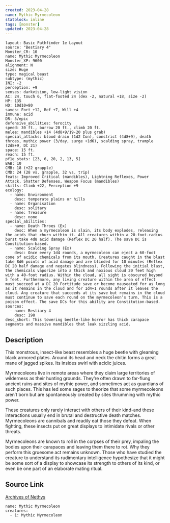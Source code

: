 ```yaml
---
created: 2023-04-28
name: Mythic Myrmecoleon
statblock: inline
tags: [monster]
updated: 2023-04-28
---
```

```statblock
layout: Basic Pathfinder 1e Layout
source: "Bestiary 4"
Monster_CR: 10
name: Mythic Myrmecoleon
Monster_XP: 9600
alignment: N
size: Huge
type: magical beast
subtype: (mythic)
INI: -2
perception: +9
senses: darkvision, low-light vision
AC: 24, touch 6, flat-footed 24 (dex -2, natural +18, size -2)
HP: 135
HD: 10d10+80
saves: Fort +12, Ref +7, Will +4
immune: acid
DR: 5/epic
defensive_abilities: ferocity
speed: 30 ft., burrow 20 ft., climb 20 ft.
melee: mandibles +14 (4d8+9/19-20 plus grab)
special_attacks: blood drain (1d2 Con), constrict (4d8+9), death throes, mythic power (3/day, surge +1d6), scalding spray, trample (2d8+9, DC 21)
space: 15 ft.
reach: 15 ft.
pf1e_stats: [23, 6, 20, 2, 13, 5]
BAB: 10
CMB: 18 (+22 grapple)
CMD: 24 (28 vs. grapple, 32 vs. trip)
feats: Improved Critical (mandibles), Lightning Reflexes, Power Attack, Shatter Defenses, Weapon Focus (mandibles)
skills: Climb +22, Perception +9
ecology:
  - name: Environment
    desc: temperate plains or hills
  - name: Organisation
    desc: solitary
  - name: Treasure
    desc: none
special_abilities:
  - name: Death Throes (Ex)
    desc: When a myrmecoleon is slain, its body explodes, releasing the acids that churn within it. All creatures within a 20-foot-radius burst take 4d8 acid damage (Reflex DC 20 half). The save DC is Constitution-based.
  - name: Scalding Spray (Ex)
    desc: Once every 1d4 rounds, a myrmecoleon can eject a 60-foot cone of acidic chemicals from its mouth. Creatures caught in the blast take 8d6 points of acid damage and are blinded for 10 minutes (Reflex DC 20 half damage and negates blindness). Following the initial blast, the chemicals vaporize into a thick and noxious cloud 20 feet high with a 40-foot radius. Within the cloud, all sight is obscured beyond 5 feet. Furthermore, any living creature within the area of effect must succeed at a DC 20 Fortitude save or become nauseated for as long as it remains in the cloud and for 1d4+1 rounds after it leaves the cloud. Any creature that succeeds at its save but remains in the cloud must continue to save each round on the myrmecoleon’s turn. This is a poison effect. The save DCs for this ability are Constitution-based.
sources:
  - name: Bestiary 4
    desc: 198
desc_short: This towering beetle-like horror has thick carapace segments and massive mandibles that leak sizzling acid.
```
## Description
This monstrous, insect-like beast resembles a huge beetle with gleaming black armored plates. Around its head and neck the chitin forms a great mane of jagged spikes. Its insides swirl with acidic juices.

Myrmecoleons live in remote areas where they claim large territories of wilderness as their hunting grounds. They’re often drawn to far-flung ancient ruins and sites of mythic power, and sometimes act as guardians of such places. This has led some sages to theorize that some myrmecoleons aren’t born but are spontaneously created by sites thrumming with mythic power.

These creatures only rarely interact with others of their kind-and these interactions usually end in brutal and destructive death matches. Myrmecoleons are cannibals and readily eat those they defeat. When fighting, these insects put on great displays to intimidate rivals or other threats.

Myrmecoleons are known to roll in the corpses of their prey, impaling the bodies upon their carapaces and leaving them there to rot. Why they perform this gruesome act remains unknown. Those who have studied the creature to understand its rudimentary intelligence hypothesize that it might be some sort of a display to showcase its strength to others of its kind, or even be one part of an elaborate mating ritual.
## Source Link
[Archives of Nethys](https://aonprd.com/MythicMonsterDisplay.aspx?ItemName=Myrmecoleon)
```encounter-table
name: Mythic Myrmecoleon
creatures:
  - 1: Mythic Myrmecoleon
```
